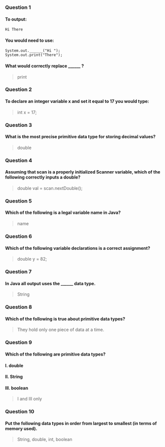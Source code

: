 ### Question 1
#### To output:
```
Hi There
```
#### You would need to use:
```
System.out.______("Hi ");
System.out.print("There");
```
#### What would correctly replace ______ ?
> print

### Question 2
#### To declare an integer variable x and set it equal to 17 you would type:
> int x = 17;
 

### Question 3
#### What is the most precise primitive data type for storing decimal values?
> double

### Question 4
#### Assuming that scan is a properly initialized Scanner variable, which of the following correctly inputs a double?
> double val = scan.nextDouble();

### Question 5
#### Which of the following is a legal variable name in Java?
> name  

### Question 6
#### Which of the following variable declarations is a correct assignment?
> double y = 82;

### Question 7
#### In Java all output uses the ______ data type.
> String

### Question 8
#### Which of the following is true about primitive data types?
> They hold only one piece of data at a time. 

### Question 9
#### Which of the following are primitive data types?
#### I. double
#### II. String
#### III. boolean
> I and III only 

### Question 10
#### Put the following data types in order from largest to smallest (in terms of memory used).
> String, double, int, boolean